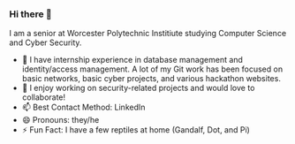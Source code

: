 ### Hi there 👋

I am a senior at Worcester Polytechnic Institiute studying Computer Science and Cyber Security. 


- 🌱 I have internship experience in database management and identity/access management. A lot of my Git work has been focused on basic networks, basic cyber projects, and various hackathon websites.
- 👯 I enjoy working on security-related projects and would love to collaborate!
- 📫 Best Contact Method: LinkedIn
- 😄 Pronouns: they/he
- ⚡ Fun Fact: I have a few reptiles at home (Gandalf, Dot, and Pi)

